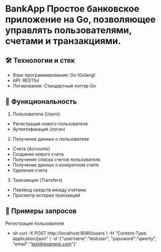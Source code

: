 # BankApp Простое банковское приложение на Go, позволяющее управлять пользователями, счетами и транзакциями. 

## 🛠 Технологии и стек 
- Язык программирования: Go (Golang) 
- API: RESTful 
- Логирование: Стандартный логгер Go 

## 🚀 Функциональность 
1. Пользователи (Users) 
- Регистрация нового пользователя 
- Аутентификация (логин) 
2. Получение данных о пользователе 
- Счета (Accounts) 
- Создание нового счета 
- Получение списка счетов пользователя 
- Получение данных о конкретном счете 
- Удаление счета 
3. Транзакции (Transfers) 
- Перевод средств между счетами 
- Просмотр истории транзакций 

## 📌 Примеры запросов 
Регистрация пользователя 
- sh curl -X POST http://localhost:8080/users \\ -H "Content-Type: application/json" \\ -d '{"username":"testuser", "password":"qwerty", "email":"test@example.com"}'
